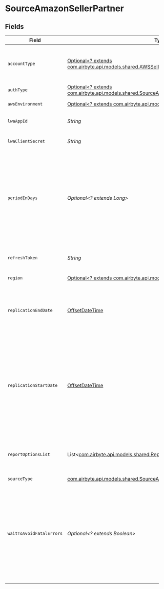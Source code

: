 # SourceAmazonSellerPartner


## Fields

| Field                                                                                                                                                                                                                                                                                                                                      | Type                                                                                                                                                                                                                                                                                                                                       | Required                                                                                                                                                                                                                                                                                                                                   | Description                                                                                                                                                                                                                                                                                                                                | Example                                                                                                                                                                                                                                                                                                                                    |
| ------------------------------------------------------------------------------------------------------------------------------------------------------------------------------------------------------------------------------------------------------------------------------------------------------------------------------------------ | ------------------------------------------------------------------------------------------------------------------------------------------------------------------------------------------------------------------------------------------------------------------------------------------------------------------------------------------ | ------------------------------------------------------------------------------------------------------------------------------------------------------------------------------------------------------------------------------------------------------------------------------------------------------------------------------------------ | ------------------------------------------------------------------------------------------------------------------------------------------------------------------------------------------------------------------------------------------------------------------------------------------------------------------------------------------ | ------------------------------------------------------------------------------------------------------------------------------------------------------------------------------------------------------------------------------------------------------------------------------------------------------------------------------------------ |
| `accountType`                                                                                                                                                                                                                                                                                                                              | [Optional<? extends com.airbyte.api.models.shared.AWSSellerPartnerAccountType>](../../models/shared/AWSSellerPartnerAccountType.md)                                                                                                                                                                                                        | :heavy_minus_sign:                                                                                                                                                                                                                                                                                                                         | Type of the Account you're going to authorize the Airbyte application by                                                                                                                                                                                                                                                                   |                                                                                                                                                                                                                                                                                                                                            |
| `authType`                                                                                                                                                                                                                                                                                                                                 | [Optional<? extends com.airbyte.api.models.shared.SourceAmazonSellerPartnerAuthType>](../../models/shared/SourceAmazonSellerPartnerAuthType.md)                                                                                                                                                                                            | :heavy_minus_sign:                                                                                                                                                                                                                                                                                                                         | N/A                                                                                                                                                                                                                                                                                                                                        |                                                                                                                                                                                                                                                                                                                                            |
| `awsEnvironment`                                                                                                                                                                                                                                                                                                                           | [Optional<? extends com.airbyte.api.models.shared.AWSEnvironment>](../../models/shared/AWSEnvironment.md)                                                                                                                                                                                                                                  | :heavy_minus_sign:                                                                                                                                                                                                                                                                                                                         | Select the AWS Environment.                                                                                                                                                                                                                                                                                                                |                                                                                                                                                                                                                                                                                                                                            |
| `lwaAppId`                                                                                                                                                                                                                                                                                                                                 | *String*                                                                                                                                                                                                                                                                                                                                   | :heavy_check_mark:                                                                                                                                                                                                                                                                                                                         | Your Login with Amazon Client ID.                                                                                                                                                                                                                                                                                                          |                                                                                                                                                                                                                                                                                                                                            |
| `lwaClientSecret`                                                                                                                                                                                                                                                                                                                          | *String*                                                                                                                                                                                                                                                                                                                                   | :heavy_check_mark:                                                                                                                                                                                                                                                                                                                         | Your Login with Amazon Client Secret.                                                                                                                                                                                                                                                                                                      |                                                                                                                                                                                                                                                                                                                                            |
| `periodInDays`                                                                                                                                                                                                                                                                                                                             | *Optional<? extends Long>*                                                                                                                                                                                                                                                                                                                 | :heavy_minus_sign:                                                                                                                                                                                                                                                                                                                         | For syncs spanning a large date range, this option is used to request data in a smaller fixed window to improve sync reliability. This time window can be configured granularly by day.                                                                                                                                                    |                                                                                                                                                                                                                                                                                                                                            |
| `refreshToken`                                                                                                                                                                                                                                                                                                                             | *String*                                                                                                                                                                                                                                                                                                                                   | :heavy_check_mark:                                                                                                                                                                                                                                                                                                                         | The Refresh Token obtained via OAuth flow authorization.                                                                                                                                                                                                                                                                                   |                                                                                                                                                                                                                                                                                                                                            |
| `region`                                                                                                                                                                                                                                                                                                                                   | [Optional<? extends com.airbyte.api.models.shared.AWSRegion>](../../models/shared/AWSRegion.md)                                                                                                                                                                                                                                            | :heavy_minus_sign:                                                                                                                                                                                                                                                                                                                         | Select the AWS Region.                                                                                                                                                                                                                                                                                                                     |                                                                                                                                                                                                                                                                                                                                            |
| `replicationEndDate`                                                                                                                                                                                                                                                                                                                       | [OffsetDateTime](https://docs.oracle.com/javase/8/docs/api/java/time/OffsetDateTime.html)                                                                                                                                                                                                                                                  | :heavy_minus_sign:                                                                                                                                                                                                                                                                                                                         | UTC date and time in the format 2017-01-25T00:00:00Z. Any data after this date will not be replicated.                                                                                                                                                                                                                                     | 2017-01-25T00:00:00Z                                                                                                                                                                                                                                                                                                                       |
| `replicationStartDate`                                                                                                                                                                                                                                                                                                                     | [OffsetDateTime](https://docs.oracle.com/javase/8/docs/api/java/time/OffsetDateTime.html)                                                                                                                                                                                                                                                  | :heavy_minus_sign:                                                                                                                                                                                                                                                                                                                         | UTC date and time in the format 2017-01-25T00:00:00Z. Any data before this date will not be replicated. If start date is not provided or older than 2 years ago from today, the date 2 years ago from today will be used.                                                                                                                  | 2017-01-25T00:00:00Z                                                                                                                                                                                                                                                                                                                       |
| `reportOptionsList`                                                                                                                                                                                                                                                                                                                        | List<[com.airbyte.api.models.shared.ReportOptions](../../models/shared/ReportOptions.md)>                                                                                                                                                                                                                                                  | :heavy_minus_sign:                                                                                                                                                                                                                                                                                                                         | Additional information passed to reports. This varies by report type.                                                                                                                                                                                                                                                                      |                                                                                                                                                                                                                                                                                                                                            |
| `sourceType`                                                                                                                                                                                                                                                                                                                               | [com.airbyte.api.models.shared.SourceAmazonSellerPartnerAmazonSellerPartner](../../models/shared/SourceAmazonSellerPartnerAmazonSellerPartner.md)                                                                                                                                                                                          | :heavy_check_mark:                                                                                                                                                                                                                                                                                                                         | N/A                                                                                                                                                                                                                                                                                                                                        |                                                                                                                                                                                                                                                                                                                                            |
| `waitToAvoidFatalErrors`                                                                                                                                                                                                                                                                                                                   | *Optional<? extends Boolean>*                                                                                                                                                                                                                                                                                                              | :heavy_minus_sign:                                                                                                                                                                                                                                                                                                                         | For report based streams with known amount of requests per time period, this option will use waiting time between requests to avoid fatal statuses in reports. See <a href="https://docs.airbyte.com/integrations/sources/amazon-seller-partner#limitations--troubleshooting" target="_blank">Troubleshooting</a> section for more details |                                                                                                                                                                                                                                                                                                                                            |